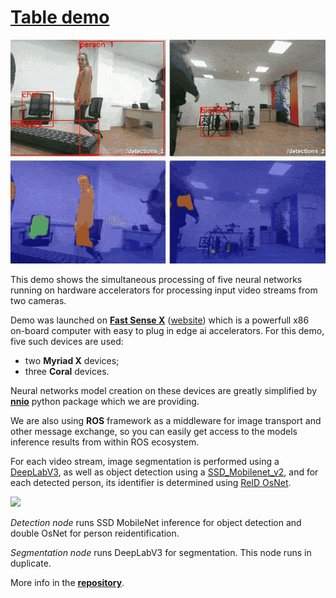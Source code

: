 # [Table demo](https://github.com/FastSense/edge_ai_demo)

![](../assets/img/detection_reid_segmentation_LITE.gif)

This demo shows the simultaneous processing of five neural networks running on hardware accelerators for processing 
input video streams from two cameras.    

Demo was launched on [**Fast Sense X**](https://fastsense.readthedocs.io/en/latest/) ([website](https://www.fastsense.tech/robotics_ai))
which is a powerfull x86 on-board computer with easy to plug in
edge ai accelerators. 
For this demo, five such devices are used:

  * two **Myriad X** devices;
  * three **Coral** devices.

Neural networks model creation on these devices are greatly simplified by [**nnio**](https://github.com/FastSense/nnio) python package which we are providing.  

We are also using **ROS** framework as a middleware for image transport and other message exchange, 
so you can easily get access to the models inference results from within ROS ecosystem.

For each video stream, image segmentation is performed using a 
[DeepLabV3](https://github.com/tensorflow/models/tree/master/research/deeplab), 
as well as object detection using a 
[SSD_Mobilenet_v2](https://aihub.cloud.google.com/p/products%2F79cd5d9c-e8f3-4883-bf59-31566fa99e49), 
and for each detected person, its identifier is determined using 
[ReID OsNet](https://github.com/KaiyangZhou/deep-person-reid).

![](https://habrastorage.org/webt/9_/yc/c5/9_ycc56st8dtywl52rg_xkcgbrk.png)

*Detection node*  runs SSD MobileNet inference for object detection and double OsNet for person reidentification.

*Segmentation node* runs DeepLabV3 for segmentation. This node runs in duplicate.

More info in the [**repository**](https://github.com/FastSense/edge_ai_demo).